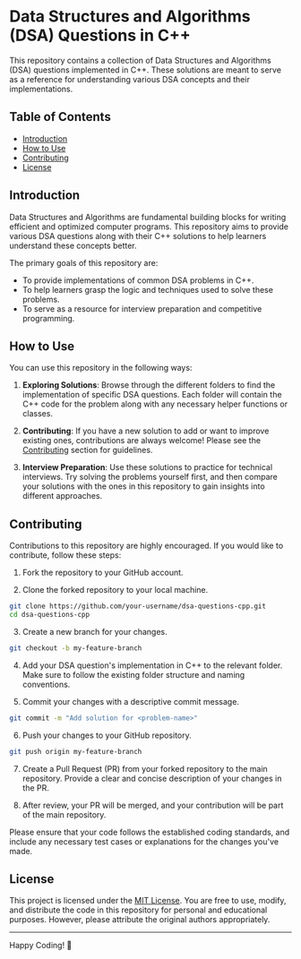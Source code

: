 # Data Structures and Algorithms (DSA) Questions in C++

This repository contains a collection of Data Structures and Algorithms (DSA) questions implemented in C++. These solutions are meant to serve as a reference for understanding various DSA concepts and their implementations.

## Table of Contents

- [Introduction](#introduction)
- [How to Use](#how-to-use)
- [Contributing](#contributing)
- [License](#license)

## Introduction

Data Structures and Algorithms are fundamental building blocks for writing efficient and optimized computer programs. This repository aims to provide various DSA questions along with their C++ solutions to help learners understand these concepts better.

The primary goals of this repository are:
- To provide implementations of common DSA problems in C++.
- To help learners grasp the logic and techniques used to solve these problems.
- To serve as a resource for interview preparation and competitive programming.

## How to Use

You can use this repository in the following ways:

1. **Exploring Solutions**: Browse through the different folders to find the implementation of specific DSA questions. Each folder will contain the C++ code for the problem along with any necessary helper functions or classes.

2. **Contributing**: If you have a new solution to add or want to improve existing ones, contributions are always welcome! Please see the [Contributing](#contributing) section for guidelines.

3. **Interview Preparation**: Use these solutions to practice for technical interviews. Try solving the problems yourself first, and then compare your solutions with the ones in this repository to gain insights into different approaches.

## Contributing

Contributions to this repository are highly encouraged. If you would like to contribute, follow these steps:

1. Fork the repository to your GitHub account.

2. Clone the forked repository to your local machine.

```bash
git clone https://github.com/your-username/dsa-questions-cpp.git
cd dsa-questions-cpp
```

3. Create a new branch for your changes.

```bash
git checkout -b my-feature-branch
```

4. Add your DSA question's implementation in C++ to the relevant folder. Make sure to follow the existing folder structure and naming conventions.

5. Commit your changes with a descriptive commit message.

```bash
git commit -m "Add solution for <problem-name>"
```

6. Push your changes to your GitHub repository.

```bash
git push origin my-feature-branch
```

7. Create a Pull Request (PR) from your forked repository to the main repository. Provide a clear and concise description of your changes in the PR.

8. After review, your PR will be merged, and your contribution will be part of the main repository.

Please ensure that your code follows the established coding standards, and include any necessary test cases or explanations for the changes you've made.

## License

This project is licensed under the [MIT License](LICENSE). You are free to use, modify, and distribute the code in this repository for personal and educational purposes. However, please attribute the original authors appropriately.

---

Happy Coding! 🚀
